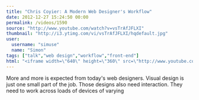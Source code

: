 ```yaml
---
title: "Chris Coyier: A Modern Web Designer's Workflow"
date: 2012-12-27 15:24:50 00:00
permalink: /videos/1590
source: "http://www.youtube.com/watch?v=vsTrAfJFLXI"
thumbnail: "http://i3.ytimg.com/vi/vsTrAfJFLXI/hqdefault.jpg"
user:
  username: "simuse"
  name: "Simon"
tags: ["talk","web design","workflow","front-end"]
html: "<iframe width=\"640\" height=\"360\" src=\"http://www.youtube.com/embed/vsTrAfJFLXI?wmode=transparent&feature=oembed\" frameborder=\"0\" allowfullscreen></iframe>"
---
```


More and more is expected from today's web designers. Visual design is just one small part of the job. Those designs also need interaction. They need to work across loads of devices of varying